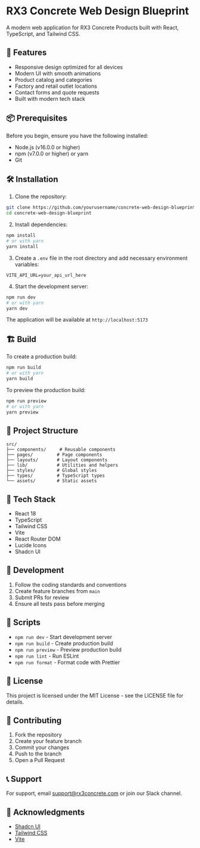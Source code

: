 # RX3 Concrete Web Design Blueprint

A modern web application for RX3 Concrete Products built with React, TypeScript, and Tailwind CSS.

## 🚀 Features

- Responsive design optimized for all devices
- Modern UI with smooth animations
- Product catalog and categories
- Factory and retail outlet locations
- Contact forms and quote requests
- Built with modern tech stack

## 📦 Prerequisites

Before you begin, ensure you have the following installed:
- Node.js (v16.0.0 or higher)
- npm (v7.0.0 or higher) or yarn
- Git

## 🛠️ Installation

1. Clone the repository:
```bash
git clone https://github.com/yourusername/concrete-web-design-blueprint.git
cd concrete-web-design-blueprint
```

2. Install dependencies:
```bash
npm install
# or with yarn
yarn install
```

3. Create a `.env` file in the root directory and add necessary environment variables:
```env
VITE_API_URL=your_api_url_here
```

4. Start the development server:
```bash
npm run dev
# or with yarn
yarn dev
```

The application will be available at `http://localhost:5173`

## 🏗️ Build

To create a production build:

```bash
npm run build
# or with yarn
yarn build
```

To preview the production build:
```bash
npm run preview
# or with yarn
yarn preview
```

## 📁 Project Structure

```
src/
├── components/     # Reusable components
├── pages/         # Page components
├── layouts/       # Layout components
├── lib/           # Utilities and helpers
├── styles/        # Global styles
├── types/         # TypeScript types
└── assets/        # Static assets
```

## 🎨 Tech Stack

- React 18
- TypeScript
- Tailwind CSS
- Vite
- React Router DOM
- Lucide Icons
- Shadcn UI

## 📝 Development

1. Follow the coding standards and conventions
2. Create feature branches from `main`
3. Submit PRs for review
4. Ensure all tests pass before merging

## 🔧 Scripts

- `npm run dev` - Start development server
- `npm run build` - Create production build
- `npm run preview` - Preview production build
- `npm run lint` - Run ESLint
- `npm run format` - Format code with Prettier

## 📄 License

This project is licensed under the MIT License - see the LICENSE file for details.

## 👥 Contributing

1. Fork the repository
2. Create your feature branch
3. Commit your changes
4. Push to the branch
5. Open a Pull Request

## 📞 Support

For support, email support@rx3concrete.com or join our Slack channel.

## 🙏 Acknowledgments

- [Shadcn UI](https://ui.shadcn.com/)
- [Tailwind CSS](https://tailwindcss.com/)
- [Vite](https://vitejs.dev/)
